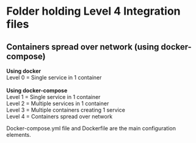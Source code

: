 Folder holding Level 4 Integration files
========================================

##	Containers spread over network (using docker-compose)

__Using docker__<br>
Level 0 = Single service in 1 container<br>
<br>
__Using docker-compose__<br>
Level 1 = Single service in 1 container <br>
Level 2 = Multiple services in 1 container <br>
Level 3 = Multiple containers creating 1 service<br> 
Level 4 = Containers spread over network

Docker-compose.yml file and Dockerfile are the main configuration elements.
